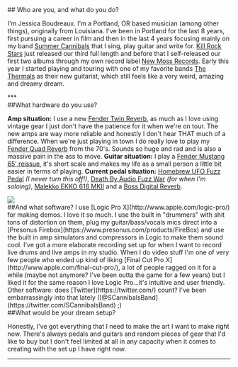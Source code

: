 <section>
## Who are you, and what do you do?

I'm Jessica Boudreaux. I'm a Portland, OR based musician (among other things), originally from Louisiana. I've been in Portland for the last 8 years, first pursuing a career in film and then in the last 4 years focusing mainly on my band [Summer Cannibals](http://www.summercannibals.com/) that I sing, play guitar and write for. [Kill Rock Stars](http://www.killrockstars.com) just released our third full length and before that I self-released our first two albums through my own record label [New Moss Records](http://newmossrecords.bigcartel.com/). Early this year I started playing and touring with one of my favorite bands [The Thermals](http://www.thethermals.com/) as their new guitarist, which still feels like a very weird, amazing and dreamy dream.
</section>
***
<section>
##What hardware do you use?

**Amp situation:** I use a new [Fender Twin Reverb](http://shop.fender.com/en-US/guitar-amplifiers/vintage-pro-tube/65-twin-reverb/0217300000.html), as much as I love using vintage gear I just don't have the patience for it when we're on tour. The new amps are way more reliable and honestly I don't hear THAT much of a difference. When we're just playing in town I do really love to play my [Fender Quad Reverb](https://reverb.com/item/1637952-1971-fender-quad-reverb-guitar-amplifier) from the 70's. Sounds so huge and rad and is also a massive pain in the ass to move. **Guitar situation:** I play a [Fender Mustang 65' reissue](https://reverb.com/item/2901300-fender-mg65-65-reissue-mustang-mij-olympic-white), it's short scale and makes my life as a small person a little bit easier in terms of playing. **Current pedal situation:** [Homebrew UFO Fuzz Pedal](https://www.youtube.com/watch?v=Rx5HA50skXs) *(I never turn this off!)*, [Death By Audio Fuzz War](https://www.youtube.com/watch?v=ESevU8aD6bM) *(for when I'm soloing)*, [Malekko EKKO 616 MKII](https://www.youtube.com/watch?v=DuRKh237Nbo) and a [Boss Digital Reverb](https://www.youtube.com/watch?v=Gk1lJgZG87c). 
</section>
<div class="gallery">
  <img src="http://medias.audiofanzine.com/images/normal/fender-twin-amp-2002-2010-205142.jpg" />
</div><!--gallery-->
<section>
##And what software?
I use [Logic Pro X](http://www.apple.com/logic-pro/) for making demos. I love it so much. I use the built in "drummers" with shit tons of distortion on them, plug my guitar/bass/vocals mics direct into a [Presonus Firebox](https://www.presonus.com/products/FireBox) and use the built in amp simulators and compressors in Logic to make them sound cool. I've got a more elaborate recording set up for when I want to record live drums and live amps in my studio. When I do video stuff I'm one of very few people who ended up kind of liking [Final Cut Pro X](http://www.apple.com/final-cut-pro/), a lot of people ragged on it for a while (maybe not anymore? I've been outta the game for a few years) but I liked it for the same reason I love Logic Pro...it's intuitive and user friendly. Other software: does [Twitter](https://twitter.com/) count? I've been embarrassingly into that lately ([@SCannibalsBand](https://twitter.com/SCannibalsBand) ;) 
<div class="backline-computer"></div>
</section>
<section>
##What would be your dream setup?

Honestly, I've got everything that I need to make the art I want to make right now. There's always pedals and guitars and random pieces of gear that I'd like to buy but I don't feel limited at all in any capacity when it comes to creating with the set up I have right now.

***
</section>
